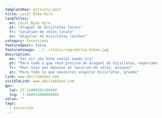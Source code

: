 ```yaml
---
templateKey: activity-post
title: Local Bike Hire 
langTitles:
  en: Local Bike Hire
  pt: "Aluguel de bicicletas locais"
  fr: "Location de vélos locale"
  es: "Alquiler de bicicletas locales"
category: Excursions
featuredpost: false
featuredimage: ../../static/img/abilio bikes.jpg
description: 
  en: "For all you bike rental needs try"
  pt: "Para tudo o que você precisa de aluguel de bicicletas, experimente"
  fr: "Pour tous vos besoins en location de vélos, essayez"
  es: "Para todo lo que necesites alquilar bicicletas, prueba"
link: www.abiliobikes.com
visibleLink: www.abiliobikes.com
gps:
  lat: 37.12809191594948
  lng: -7.650314000000002
value: ""
tags:
  - Excursion
---
```


